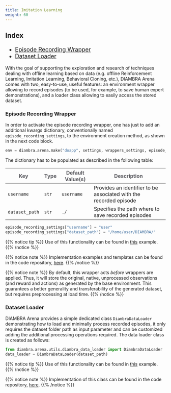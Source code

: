 ```yaml
---
title: Imitation Learning
weight: 60
---
```


<div style="font-size:1.125rem;">

### Index

- <a href="./#episode-recording-wrapper">Episode Recording Wrapper</a>
- <a href="./#dataset-loader">Dataset Loader</a>

</div>

With the goal of supporting the exploration and research of techniques dealing with offline learning based on data (e.g. offline Reinforcement Learning, Imitation Learning, Behavioral Cloning, etc.), DIAMBRA Arena comes with two, easy-to-use, useful features: an environment wrapper allowing to record episodes (to be used, for example, to save human expert demonstrations), and a loader class allowing to easily access the stored dataset.

### Episode Recording Wrapper

In order to activate the episode recording wrapper, one has just to add an additional kwargs dictionary, conventionally named `episode_recording_settings`, to the environment creation method, as shown in the next code block.

```python
env = diambra.arena.make("doapp", settings, wrappers_settings, episode_recording_settings)
```

The dictionary has to be populated as described in the following table:

| <strong><span style="color:#5B5B60;">Key</span></strong> | <strong><span style="color:#5B5B60;">Type</span></strong> | <strong><span style="color:#5B5B60;">Default Value(s)</span></strong> | <strong><span style="color:#5B5B60;">Description</span></strong>                                                                                             |
| -------------------------------------------------------- | --------------------------------------------------------------------- | ---------------------------------------------------------------- | ------------------------------------------------------------------------------------------------------------------------------------------------------------ |
| `username`                                               | `str`                                                     | `username`                                                                     | Provides an identifier to be associated with the recorded episode                                                                                         |
| `dataset_path`                                              | `str`                                                     | `./`                                                                     | Specifies the path where to save recorded episodes                                                                                                        |

```python
episode_recording_settings["username"] = "user"
episode_recording_settings["dataset_path"] = "/home/user/DIAMBRA/"
```

{{% notice tip %}}
Use of this functionality can be found in <a href="../gettingstarted/examples/episoderecorder/">this</a> example.
{{% /notice %}}

{{% notice note %}}
Implementation examples and templates can be found in the code repository, <a href="https://github.com/diambra/arena/tree/main/diambra/arena/wrappers" target="_blank">here</a>.
{{% /notice %}}

{{% notice note %}}
By default, this wrapper acts _before_ wrappers are applied. Thus, it will store the original, native, unprocessed observations (and reward and actions) as generated by the base environment. This guarantees a better generality and transferability of the generated dataset, but requires preprocessing at load time.
{{% /notice %}}

### Dataset Loader

DIAMBRA Arena provides a simple dedicated class `DiambraDataLoader` demonstrating how to load and minimally process recorded episodes, it only requires the dataset folder path as input parameter and can be customized adding the additional processing operations required. The data loader class is created as follows:

```python
from diambra.arena.utils.diambra_data_loader import DiambraDataLoader
data_loader = DiambraDataLoader(dataset_path)
```

{{% notice tip %}}
Use of this functionality can be found in <a href="../gettingstarted/examples/datasetloader/">this</a> example.
{{% /notice %}}

{{% notice note %}}
Implementation of this class can be found in the code repository, <a href="https://github.com/diambra/arena/tree/main/diambra/arena/utils" target="_blank">here</a>.
{{% /notice %}}